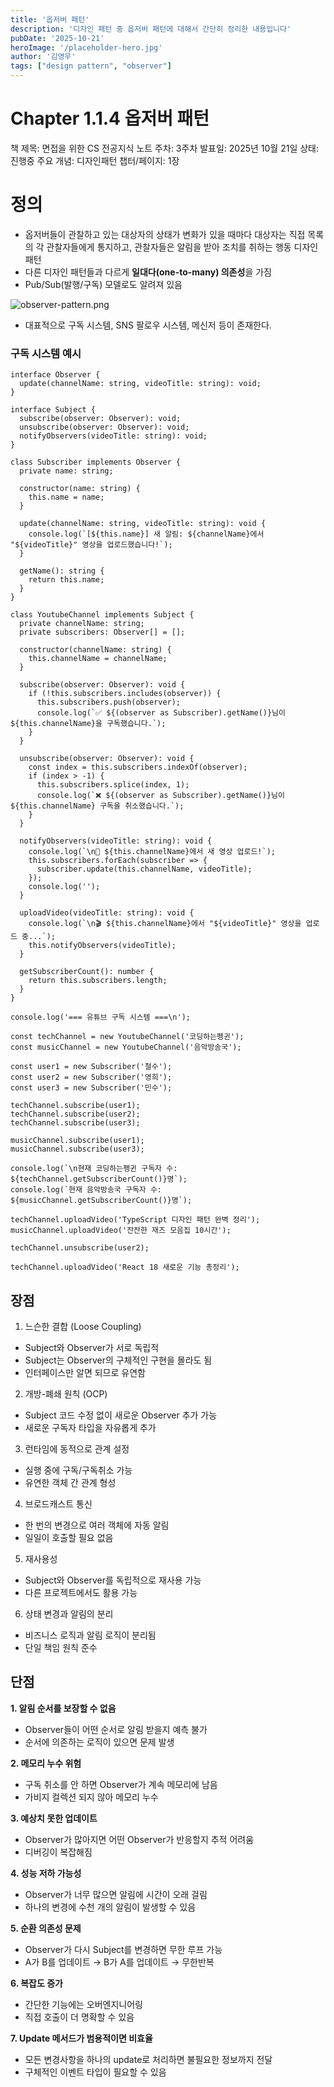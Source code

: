 ```yaml
---
title: '옵저버 패턴'
description: '디자인 패턴 중 옵저버 패턴에 대해서 간단히 정리한 내용입니다'
pubDate: '2025-10-21'
heroImage: '/placeholder-hero.jpg'
author: '김영우'
tags: ["design pattern", "observer"]
---
```

# Chapter 1.1.4 옵저버 패턴

책 제목: 면접을 위한 CS 전공지식 노트
주차: 3주차
발표일: 2025년 10월 21일
상태: 진행중
주요 개념: 디자인패턴
챕터/페이지: 1장

# 정의

- 옵저버들이 관찰하고 있는 대상자의 상태가 변화가 있을 때마다 대상자는 직접 목록의 각 관찰자들에게 통지하고, 관찰자들은 알림을 받아 조치를 취하는 행동 디자인 패턴
- 다른 디자인 패턴들과 다르게 **일대다(one-to-many) 의존성**을 가짐
- Pub/Sub(발행/구독) 모델로도 알려져 있음

![observer-pattern.png](/images/observer-pattern.png)

- 대표적으로 구독 시스템, SNS 팔로우 시스템, 메신저 등이 존재한다.

### 구독 시스템 예시

```tsx
interface Observer {
  update(channelName: string, videoTitle: string): void;
}

interface Subject {
  subscribe(observer: Observer): void;
  unsubscribe(observer: Observer): void;
  notifyObservers(videoTitle: string): void;
}

class Subscriber implements Observer {
  private name: string;

  constructor(name: string) {
    this.name = name;
  }

  update(channelName: string, videoTitle: string): void {
    console.log(`[${this.name}] 새 알림: ${channelName}에서 "${videoTitle}" 영상을 업로드했습니다!`);
  }

  getName(): string {
    return this.name;
  }
}

class YoutubeChannel implements Subject {
  private channelName: string;
  private subscribers: Observer[] = [];

  constructor(channelName: string) {
    this.channelName = channelName;
  }

  subscribe(observer: Observer): void {
    if (!this.subscribers.includes(observer)) {
      this.subscribers.push(observer);
      console.log(`✅ ${(observer as Subscriber).getName()}님이 ${this.channelName}을 구독했습니다.`);
    }
  }

  unsubscribe(observer: Observer): void {
    const index = this.subscribers.indexOf(observer);
    if (index > -1) {
      this.subscribers.splice(index, 1);
      console.log(`❌ ${(observer as Subscriber).getName()}님이 ${this.channelName} 구독을 취소했습니다.`);
    }
  }

  notifyObservers(videoTitle: string): void {
    console.log(`\n📢 ${this.channelName}에서 새 영상 업로드!`);
    this.subscribers.forEach(subscriber => {
      subscriber.update(this.channelName, videoTitle);
    });
    console.log('');
  }

  uploadVideo(videoTitle: string): void {
    console.log(`\n🎬 ${this.channelName}에서 "${videoTitle}" 영상을 업로드 중...`);
    this.notifyObservers(videoTitle);
  }

  getSubscriberCount(): number {
    return this.subscribers.length;
  }
}

console.log('=== 유튜브 구독 시스템 ===\n');

const techChannel = new YoutubeChannel('코딩하는펭귄');
const musicChannel = new YoutubeChannel('음악방송국');

const user1 = new Subscriber('철수');
const user2 = new Subscriber('영희');
const user3 = new Subscriber('민수');

techChannel.subscribe(user1);
techChannel.subscribe(user2);
techChannel.subscribe(user3);

musicChannel.subscribe(user1);
musicChannel.subscribe(user3);

console.log(`\n현재 코딩하는펭귄 구독자 수: ${techChannel.getSubscriberCount()}명`);
console.log(`현재 음악방송국 구독자 수: ${musicChannel.getSubscriberCount()}명`);

techChannel.uploadVideo('TypeScript 디자인 패턴 완벽 정리');
musicChannel.uploadVideo('잔잔한 재즈 모음집 10시간');

techChannel.unsubscribe(user2);

techChannel.uploadVideo('React 18 새로운 기능 총정리');
```

## 장점

1. 느슨한 결합 (Loose Coupling)

- Subject와 Observer가 서로 독립적
- Subject는 Observer의 구체적인 구현을 몰라도 됨
- 인터페이스만 알면 되므로 유연함

2. 개방-폐쇄 원칙 (OCP)

- Subject 코드 수정 없이 새로운 Observer 추가 가능
- 새로운 구독자 타입을 자유롭게 추가

3. 런타임에 동적으로 관계 설정

- 실행 중에 구독/구독취소 가능
- 유연한 객체 간 관계 형성

4. 브로드캐스트 통신

- 한 번의 변경으로 여러 객체에 자동 알림
- 일일이 호출할 필요 없음

5. 재사용성

- Subject와 Observer를 독립적으로 재사용 가능
- 다른 프로젝트에서도 활용 가능

6. 상태 변경과 알림의 분리

- 비즈니스 로직과 알림 로직이 분리됨
- 단일 책임 원칙 준수

## 단점

**1. 알림 순서를 보장할 수 없음**

- Observer들이 어떤 순서로 알림 받을지 예측 불가
- 순서에 의존하는 로직이 있으면 문제 발생

**2. 메모리 누수 위험**

- 구독 취소를 안 하면 Observer가 계속 메모리에 남음
- 가비지 컬렉션 되지 않아 메모리 누수

**3. 예상치 못한 업데이트**

- Observer가 많아지면 어떤 Observer가 반응할지 추적 어려움
- 디버깅이 복잡해짐

**4. 성능 저하 가능성**

- Observer가 너무 많으면 알림에 시간이 오래 걸림
- 하나의 변경에 수천 개의 알림이 발생할 수 있음

**5. 순환 의존성 문제**

- Observer가 다시 Subject를 변경하면 무한 루프 가능
- A가 B를 업데이트 → B가 A를 업데이트 → 무한반복

**6. 복잡도 증가**

- 간단한 기능에는 오버엔지니어링
- 직접 호출이 더 명확할 수 있음

**7. Update 메서드가 범용적이면 비효율**

- 모든 변경사항을 하나의 update로 처리하면 불필요한 정보까지 전달
- 구체적인 이벤트 타입이 필요할 수 있음